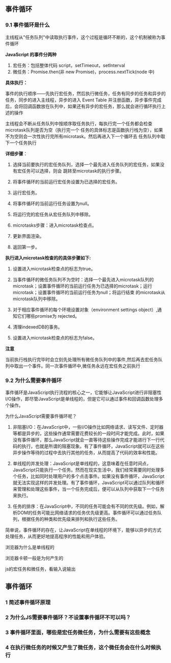 ## 事件循环

### 9.1 事件循环是什么

主线程从"任务队列"中读取执行事件，这个过程是循环不断的，这个机制被称为事件循环

**JavaScript 的事件分两种**

1. 宏任务：包括整体代码 script，setTimeout，setInterval
2. 微任务：Promise.then(非 new Promise)，process.nextTick(node 中)

**具体执行：**

事件的执行顺序——先执行宏任务，然后执行微任务，任务有同步的任务和异步的任务，同步的进入主线程，异步的进入 Event Table 并注册函数，异步事件完成后，会将回调函数放在队列中，如果还有异步的宏任务，那么就会进行循环执行上述的操作

主线程会不断从任务队列中按顺序取任务执行，每执行完一个任务都会检查microtask队列是否为空（执行完一个 任务的具体标志是函数执行栈为空），如果不为空则会一次性执行完所有microtask。然后再进入下一个循环去 任务队列中取下一个任务执行

**详细步骤**：

1. 选择当前要执行的宏任务队列，选择一个最先进入任务队列的宏任务，如果没有宏任务可以选择，则会 跳转至microtask的执行步骤。

2. 将事件循环的当前运行宏任务设置为已选择的宏任务。
3. 运行宏任务。
4. 将事件循环的当前运行任务设置为null。
5. 将运行完的宏任务从宏任务队列中移除。
6. microtasks步骤：进入microtask检查点。
7. 更新界面渲染。
8. 返回第一步。

**执行进入microtask检查的的具体步骤如下:**

1. 设置进入microtask检查点的标志为true。
2. 当事件循环的微任务队列不为空时：选择一个最先进入microtask队列的microtask；设置事件循环的当前运行任务为已选择的microtask；运行microtask；设置事件循环的当前运行任务为null；将运行结束 的microtask从microtask队列中移除。

3. 对于相应事件循环的每个环境设置对象（environment settings object）,通知它们哪些promise为 rejected。

4. 清理indexedDB的事务。
5. 设置进入microtask检查点的标志为false。

**注意**

当前执行栈执行完毕时会立刻先处理所有微任务队列中的事件,然后再去宏任务队列中取出一个事件。同一次事件循环中,微任务永远在宏任务之前执行

### 9.2 为什么需要事件循环

事件循环是JavaScript执行流程的核心之一，它能够让JavaScript进行非阻塞性I/O操作，即尽管JavaScript是单线程的，但是它可以通过事件和回调函数处理多个操作。

为什么JavaScript需要事件循环呢？

1. 非阻塞I/O：在JavaScript中，一些I/O操作比如网络请求、读写文件、定时器等都是异步的，这些操作通常需要花费较长的一段时间才能完成。此时，如果没有事件循环，那么JavaScript就会一直等待这些操作完成才能进行下一行代码的执行，也就是所谓的阻塞现象。有了事件循环，JavaScript就可以在这些异步操作等待的过程中去执行其他的任务，从而提高了代码的效率和性能。

2. 单线程的并发处理：JavaScript是单线程的，这意味着在任意时间点，JavaScript只能执行一个任务。然而在现实生活中，我们经常需要同时处理多个任务，比如同时处理用户的多个点击事件。如果没有事件循环，JavaScript就无法实现这样的并发处理。有了事件循环，JavaScript可以通过队列和循环来管理和处理这些事件，当一个任务完成后，便可以从队列中获取下一个任务来执行。

3. 任务的排序：在JavaScript中，不同的任务可能会有不同的优先级。例如，解析DOM的任务可能比网络请求的任务优先级更高。事件循环可以通过任务队列，根据任务的种类和优先级来排列和执行这些任务。

简单说，事件循环的存在，让JavaScript在单线程的环境下，能够以异步的方式处理任务，从而更好地提高程序的性能和用户体验。





浏览器为什么是单线程的

浏览器卡顿一般是为何产生的

js的宏任务和微任务，看输入说输出

## 事件循环

### 1 简述事件循环原理

### 2 为什么JS需要事件循环？不设置事件循环不可以吗？

### 3 事件循环里面，哪些是宏任务微任务，为什么需要有这些概念

### 4 在执行微任务的时候又产生了微任务，这个微任务会在什么时候执行